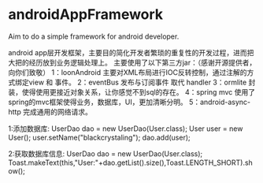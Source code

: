 # androidAppFramework
Aim to do a simple framework for android developer.

android app层开发框架，主要目的简化开发者繁琐的重复性的开发过程，进而把大把的经历放到业务逻辑处理上。
主要使用了以下第三方jar：（感谢开源提供者，向你们致敬）
  1：loonAndroid 主要对XML布局进行IOC反转控制，通过注解的方式绑定view 和 事件。
  2：eventBus  发布与订阅事件 取代 handler
  3：ormlite 封装，使得使用更接近对象关系，让你感觉不到sql的存在。
  4：spring mvc 使用了spring的mvc框架使得业务，数据库，UI，更加清晰分明。
  5：android-async-http 完成通用的网络请求。
  
  
  
  1:添加数据库:
 UserDao dao = new UserDao(User.class);
 User user = new User();
 user.setName("blackcrystaling");
 dao.add(user);
 
  2:获取数据库信息:
  UserDao dao = new UserDao(User.class);
  Toast.makeText(this,"User:"+dao.getList().size(),Toast.LENGTH_SHORT).show();

  
  
